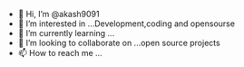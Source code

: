 - 👋 Hi, I’m @akash9091
- 👀 I’m interested in ...Development,coding and opensourse
- 🌱 I’m currently learning ...
- 💞️ I’m looking to collaborate on ...open source projects
- 📫 How to reach me ...

<!---
akash9091/akash9091 is a ✨ special ✨ repository because its `README.md` (this file) appears on your GitHub profile.
You can click the Preview link to take a look at your changes.
--->
